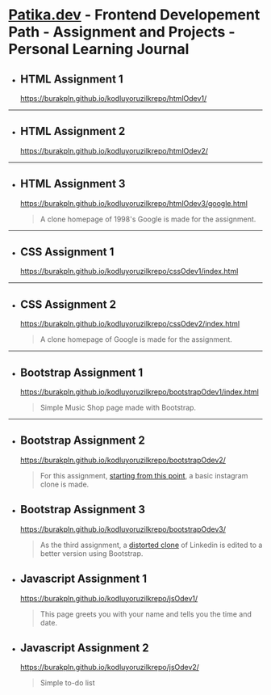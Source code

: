 # [Patika.dev](patika.dev) - Frontend Developement Path - Assignment and Projects - Personal Learning Journal

- ## HTML Assignment 1  
    https://burakpln.github.io/kodluyoruzilkrepo/htmlOdev1/
---
- ## HTML Assignment 2 
    https://burakpln.github.io/kodluyoruzilkrepo/htmlOdev2/
---
- ## HTML Assignment 3  
    https://burakpln.github.io/kodluyoruzilkrepo/htmlOdev3/google.html

    > A clone homepage of 1998's Google is made for the assignment.
---
- ## CSS Assignment 1  
    https://burakpln.github.io/kodluyoruzilkrepo/cssOdev1/index.html 
---
- ## CSS Assignment 2  
    https://burakpln.github.io/kodluyoruzilkrepo/cssOdev2/index.html
    > A clone homepage of Google is made for the assignment.
---
- ## Bootstrap Assignment 1 
    https://burakpln.github.io/kodluyoruzilkrepo/bootstrapOdev1/index.html

    > Simple Music Shop page made with Bootstrap.
---
- ## Bootstrap Assignment 2  
    https://burakpln.github.io/kodluyoruzilkrepo/bootstrapOdev2/

    > For this assignment, [starting from this point](https://burakpln.github.io/kodluyoruzilkrepo/bootstrapOdev2/before), a basic instagram clone is made.

- ## Bootstrap Assignment 3
    https://burakpln.github.io/kodluyoruzilkrepo/bootstrapOdev3/

    > As the third assignment, a [distorted clone](https://burakpln.github.io/kodluyoruzilkrepo/bootstrapOdev3/before/) of Linkedin is edited to a better version using Bootstrap.

- ## Javascript Assignment 1
    https://burakpln.github.io/kodluyoruzilkrepo/jsOdev1/

    > This page greets you with your name and tells you the time and date.

- ## Javascript Assignment 2 
    https://burakpln.github.io/kodluyoruzilkrepo/jsOdev2/

    > Simple to-do list 
